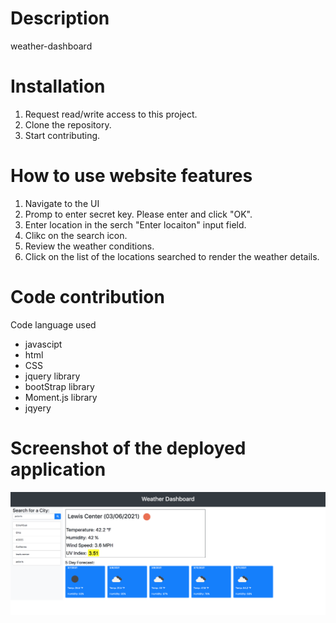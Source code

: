 # Description
weather-dashboard


# Installation
1. Request read/write access to this project.
2. Clone the repository.
3. Start contributing.

# How to use website features
1. Navigate to the UI
2. Promp to enter secret key. Please enter and click "OK".
3. Enter location in the serch "Enter locaiton" input field.
4. Clikc on the search icon.
5. Review the weather conditions.
6. Click on the list of the locations searched to render the weather details.

# Code contribution
Code language used 
- javascipt
- html  
- CSS
- jquery library
- bootStrap library
- Moment.js library
- jqyery

# Screenshot of the deployed application
![Weather Dashboard](./assets/images/application-screenshot.jpg?raw=true)